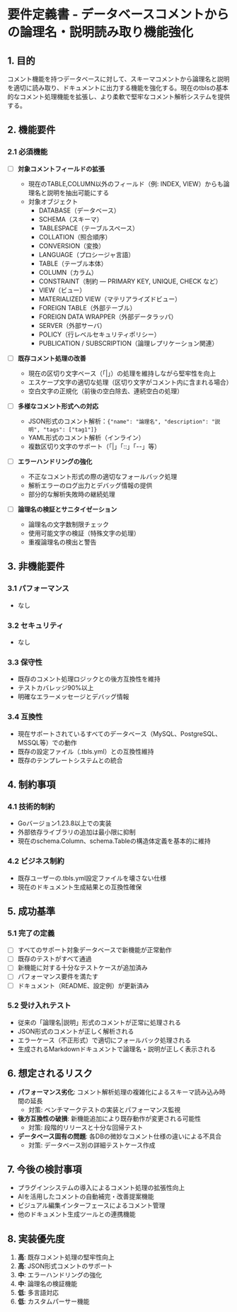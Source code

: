 # 要件定義書 - データベースコメントからの論理名・説明読み取り機能強化

## 1. 目的

コメント機能を持つデータベースに対して、スキーマコメントから論理名と説明を適切に読み取り、ドキュメントに出力する機能を強化する。現在のtblsの基本的なコメント処理機能を拡張し、より柔軟で堅牢なコメント解析システムを提供する。

## 2. 機能要件

### 2.1 必須機能

- [ ] **対象コメントフィールドの拡張**
  - 現在のTABLE,COLUMN以外のフィールド（例: INDEX, VIEW）からも論理名と説明を抽出可能にする
  - 対象オブジェクト
    - DATABASE（データベース）
    - SCHEMA（スキーマ）
    - TABLESPACE（テーブルスペース）
    - COLLATION（照合順序）
    - CONVERSION（変換）
    - LANGUAGE（プロシージャ言語）
    - TABLE（テーブル本体）
    - COLUMN（カラム）
    - CONSTRAINT（制約 — PRIMARY KEY, UNIQUE, CHECK など）
    - VIEW（ビュー）
    - MATERIALIZED VIEW（マテリアライズドビュー）
    - FOREIGN TABLE（外部テーブル）
    - FOREIGN DATA WRAPPER（外部データラッパ）
    - SERVER（外部サーバ）
    - POLICY（行レベルセキュリティポリシー）
    - PUBLICATION / SUBSCRIPTION（論理レプリケーション関連）

- [ ] **既存コメント処理の改善**
  - 現在の区切り文字ベース（「|」）の処理を維持しながら堅牢性を向上
  - エスケープ文字の適切な処理（区切り文字がコメント内に含まれる場合）
  - 空白文字の正規化（前後の空白除去、連続空白の処理）

- [ ] **多様なコメント形式への対応**
  - JSON形式のコメント解析：`{"name": "論理名", "description": "説明", "tags": ["tag1"]}`
  - YAML形式のコメント解析（インライン）
  - 複数区切り文字のサポート（「|」「::」「--」等）

- [ ] **エラーハンドリングの強化**
  - 不正なコメント形式の際の適切なフォールバック処理
  - 解析エラーのログ出力とデバッグ情報の提供
  - 部分的な解析失敗時の継続処理

- [ ] **論理名の検証とサニタイゼーション**
  - 論理名の文字数制限チェック
  - 使用可能文字の検証（特殊文字の処理）
  - 重複論理名の検出と警告

## 3. 非機能要件

### 3.1 パフォーマンス

- なし

### 3.2 セキュリティ

- なし

### 3.3 保守性

- 既存のコメント処理ロジックとの後方互換性を維持
- テストカバレッジ90%以上
- 明確なエラーメッセージとデバッグ情報

### 3.4 互換性

- 現在サポートされているすべてのデータベース（MySQL、PostgreSQL、MSSQL等）での動作
- 既存の設定ファイル（.tbls.yml）との互換性維持
- 既存のテンプレートシステムとの統合

## 4. 制約事項

### 4.1 技術的制約

- Goバージョン1.23.8以上での実装
- 外部依存ライブラリの追加は最小限に抑制
- 現在のschema.Column、schema.Tableの構造体定義を基本的に維持

### 4.2 ビジネス制約

- 既存ユーザーの.tbls.yml設定ファイルを壊さない仕様
- 現在のドキュメント生成結果との互換性確保

## 5. 成功基準

### 5.1 完了の定義

- [ ] すべてのサポート対象データベースで新機能が正常動作
- [ ] 既存のテストがすべて通過
- [ ] 新機能に対する十分なテストケースが追加済み
- [ ] パフォーマンス要件を満たす
- [ ] ドキュメント（README、設定例）が更新済み

### 5.2 受け入れテスト

- 従来の「論理名|説明」形式のコメントが正常に処理される
- JSON形式のコメントが正しく解析される
- エラーケース（不正形式）で適切にフォールバック処理される
- 生成されるMarkdownドキュメントで論理名・説明が正しく表示される

## 6. 想定されるリスク

- **パフォーマンス劣化**: コメント解析処理の複雑化によるスキーマ読み込み時間の延長
  - 対策: ベンチマークテストの実装とパフォーマンス監視
- **後方互換性の破損**: 新機能追加により既存動作が変更される可能性
  - 対策: 段階的リリースと十分な回帰テスト
- **データベース固有の問題**: 各DBの微妙なコメント仕様の違いによる不具合
  - 対策: データベース別の詳細テストケース作成

## 7. 今後の検討事項

- プラグインシステムの導入によるコメント処理の拡張性向上
- AIを活用したコメントの自動補完・改善提案機能
- ビジュアル編集インターフェースによるコメント管理
- 他のドキュメント生成ツールとの連携機能

## 8. 実装優先度

1. **高**: 既存コメント処理の堅牢性向上
2. **高**: JSON形式コメントのサポート
3. **中**: エラーハンドリングの強化
4. **中**: 論理名の検証機能
5. **低**: 多言語対応
6. **低**: カスタムパーサー機能
